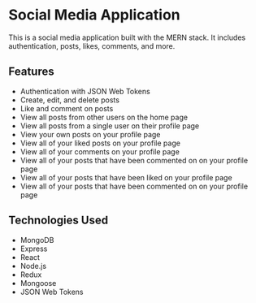 # Social Media Application

This is a social media application built with the MERN stack. It includes authentication, posts, likes, comments, and more.

## Features

- Authentication with JSON Web Tokens
- Create, edit, and delete posts
- Like and comment on posts
- View all posts from other users on the home page
- View all posts from a single user on their profile page
- View your own posts on your profile page
- View all of your liked posts on your profile page
- View all of your comments on your profile page
- View all of your posts that have been commented on on your profile page
- View all of your posts that have been liked on your profile page
- View all of your posts that have been commented on on your profile page

## Technologies Used

- MongoDB
- Express
- React
- Node.js
- Redux
- Mongoose
- JSON Web Tokens
